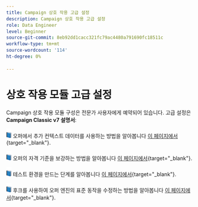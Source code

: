 ```yaml
---
title: Campaign 상호 작용 고급 설정
description: Campaign 상호 작용 고급 설정
role: Data Engineer
level: Beginner
source-git-commit: 8eb92dd1cacc321fc79ac4480a791690fc18511c
workflow-type: tm+mt
source-wordcount: '114'
ht-degree: 0%

---
```


# 상호 작용 모듈 고급 설정

Campaign 상호 작용 모듈 구성은 전문가 사용자에게 예약되어 있습니다. 고급 설정은 **Campaign Classic v7 설명서**:

![](../assets/do-not-localize/book.png) 오퍼에서 추가 컨텍스트 데이터를 사용하는 방법을 알아봅니다 [이 페이지에서](https://experienceleague.adobe.com/docs/campaign-classic/using/managing-offers/advanced-parameters/additional-data.html){target="_blank"}.

![](../assets/do-not-localize/book.png) 오퍼의 자격 기준을 보강하는 방법을 알아봅니다 [이 페이지에서](https://experienceleague.adobe.com/docs/campaign-classic/using/managing-offers/advanced-parameters/extension-example.html){target="_blank"}.

![](../assets/do-not-localize/book.png) 테스트 환경을 만드는 단계를 알아봅니다  [이 페이지에서](https://experienceleague.adobe.com/docs/campaign-classic/using/managing-offers/advanced-parameters/creating-a-test-environment.html){target="_blank"}.

![](../assets/do-not-localize/book.png) 후크를 사용하여 오퍼 엔진의 표준 동작을 수정하는 방법을 알아봅니다 [이 페이지에서](https://experienceleague.adobe.com/docs/campaign-classic/using/managing-offers/advanced-parameters/hooks.html){target="_blank"}.

